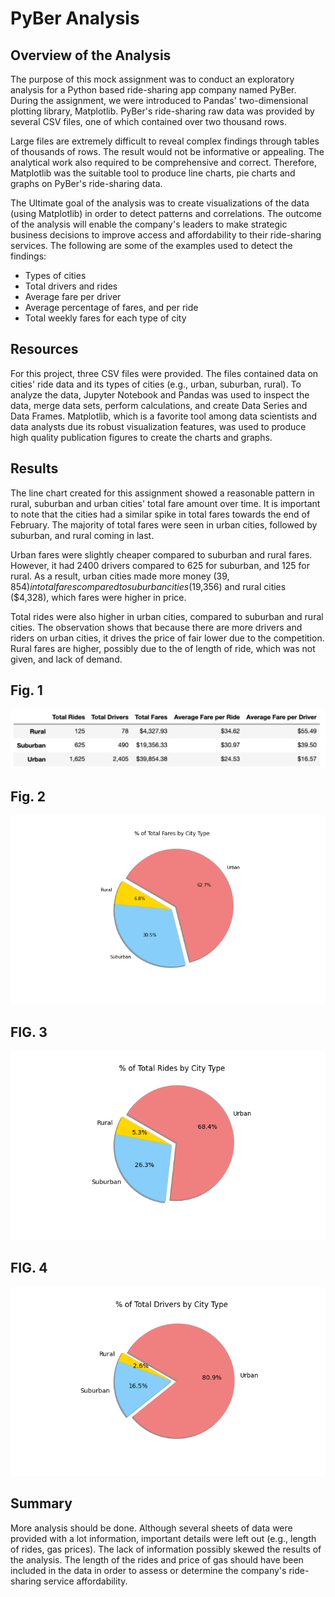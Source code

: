# PyBer Analysis


## Overview of the Analysis

The purpose of this mock assignment was to conduct an exploratory analysis for a Python based ride-sharing app company named PyBer. During the assignment, we were introduced to Pandas' two-dimensional plotting library, Matplotlib. PyBer's ride-sharing raw data was provided by several CSV files, one of which contained over two thousand rows. 

Large files are extremely difficult to reveal complex findings through tables of thousands of rows. The result would not be informative or appealing. The analytical work also required to be comprehensive and correct. Therefore, Matplotlib was the suitable tool to produce line charts, pie charts and graphs on PyBer's ride-sharing data. 

The Ultimate goal of the analysis was to create visualizations of the data (using Matplotlib) in order to detect patterns and correlations. The outcome of the analysis will enable the company's leaders to make strategic business decisions to improve access and affordability to their ride-sharing services. The following are some of the examples used to detect the findings:

- Types of cities
- Total drivers and rides
- Average fare per driver
- Average percentage of fares, and per ride
- Total weekly fares for each type of city


## Resources

For this project, three CSV files were provided. The files contained data on cities' ride data and its types of cities (e.g., urban, suburban, rural). To analyze the data, Jupyter Notebook and Pandas was used to inspect the data, merge data sets, perform calculations, and create Data Series and Data Frames. Matplotlib, which is a favorite tool among data scientists and data analysts due its robust visualization features, was used to produce high quality publication figures to create the charts and graphs. 


## Results

The line chart created for this assignment showed a reasonable pattern in rural, suburban and urban cities' total fare amount over time. It is important to note that the cities had a similar spike in total fares towards the end of February. The majority of total fares were seen in urban cities, followed by suburban, and rural coming in last. 

Urban fares were slightly cheaper compared to suburban and rural fares. However, it had 2400 drivers compared to 625 for suburban, and 125 for rural. As a result, urban cities made more money ($39,854) in total fares compared to suburban cities ($19,356) and rural cities ($4,328), which fares were higher in price. 

Total rides were also higher in urban cities, compared to suburban and rural cities. The observation shows that because there are more drivers and riders on urban cities, it drives the price of fair lower due to the competition. Rural fares are higher, possibly due to the of length of ride, which was not given, and lack of demand.



## Fig. 1

![summary.PNG](analysis/summary.png)

## Fig. 2

![Fig5.PNG](analysis/Fig5.png)

## FIG. 3

![Fig6.PNG](analysis/Fig6.png)

## FIG. 4

![Fig7.PNG](analysis/Fig7.png)


## Summary

More analysis should be done. Although several sheets  of data were provided with a lot information, important details were left out (e.g., length of rides, gas prices). The lack of information possibly skewed the results of the analysis. The length of the rides and  price of gas should have been included in the data in order to assess or determine the company's ride-sharing service affordability. 







